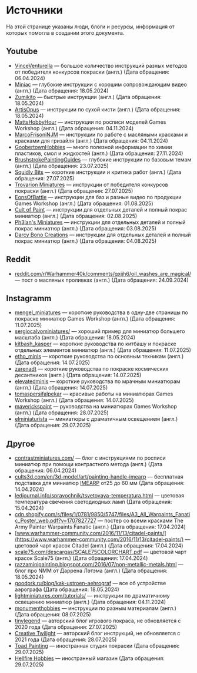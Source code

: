 # Источники

На этой странице указаны люди, блоги и ресурсы, информация от которых помогла в создании этого документа.

## Youtube

- [VinceVenturella](https://www.youtube.com/@VinceVenturella) — большое количество инструкций разных методов от победителя конкурсов покраски (англ.) (Дата обращения: 06.04.2024)
- [Miniac](https://www.youtube.com/@Miniac) — глубокие инструкции с хорошим сопровождающим видео (англ.) (Дата обращения: 18.05.2024)
- [Zumikito](https://www.youtube.com/@Zumikito) — быстрые инструкции (англ.) (Дата обращения: 18.05.2024)
- [ArtisOpus](https://www.youtube.com/@ArtisOpus) — инструкции по сухой кисти (англ.) (Дата обращения: 18.05.2024)
- [MattsHobbyHour](https://www.youtube.com/@MattsHobbyHour) — инструкции по росписи моделей Games Workshop (англ.) (Дата обращения: 04.11.2024)
- [MarcoFrisoniNJM](https://www.youtube.com/@MarcoFrisoniNJM) — инструкции по работе с масляными красками и красками для гризайля (англ.) (Дата обращения: 04.11.2024)
- [GoobertownHobbies](https://www.youtube.com/@GoobertownHobbies) — много полезной информации по химии пластиков, смол и жидкостей (англ.) (Дата обращения: 27.11.2024)
- [BrushstrokePaintingGuides](https://www.youtube.com/@BrushstrokePaintingGuides) — глубокие инструкции по базовым темам (англ.) (Дата обращения: 23.07.2025)
- [Squidly Bits](https://www.youtube.com/@squidlybits1985) — короткие инструкции и критика работ (англ.) (Дата обращения: 27.07.2025)
- [Trovarion Miniatures](https://www.youtube.com/@trovarion) — инструкции от победителя конкурсов покраски (англ.) (Дата обращения: 27.07.2025)
- [EonsOfBattle](https://www.youtube.com/@EonsOfBattle) — инструкции для баз и разные видео по продукции Games Workshop (англ.) (Дата обращения: 01.08.2025)
- [Cult of Paint](https://www.youtube.com/@cultofpaint) — инструкции для отдельных деталей и полный покрас миниатюр (англ.) (Дата обращения: 02.08.2025)
- [Ph3lan's Miniatures](https://www.youtube.com/@ph3lansminiatures) — инструкции для отдельных деталей и полный покрас миниатюр (англ.) (Дата обращения: 03.08.2025)
- [Darcy Bono Creations](https://www.youtube.com/@DarcyBonoCreations) — инструкции для отдельных деталей и полный покрас миниатюр (англ.) (Дата обращения: 04.08.2025)

## Reddit

- [reddit.com/r/Warhammer40k/comments/qxijh6/oil_washes_are_magical/](https://www.reddit.com/r/Warhammer40k/comments/qxijh6/oil_washes_are_magical/) — пост о масляных проливках (англ.) (Дата обращения: 24.09.2024)

## Instagramm

- [mengel_miniatures](https://www.instagram.com/mengel_miniatures/) — короткие руководства в одну-две страницы по покраске миниатюр Games Workshop (англ.) (Дата обращения: 11.07.2025)
- [sergiocalvominiatures/](https://www.instagram.com/sergiocalvominiatures/) — хороший пример для миниатюр большего масштаба (англ.) (Дата обращения: 18.05.2024)
- [kitbash_kasper](https://www.instagram.com/kitbash_kasper/) — короткие руководства по китбашу и покраске отдельных элементов миниатюр (англ.) (Дата обращения: 11.07.2025)
- [etho_minis](https://www.instagram.com/etho_minis/) — короткие руководства по основным техникам (англ.) (Дата обращения: 14.07.2025)
- [zarenadt](https://www.instagram.com/zarenadt/) — короткие руководства по покраске космических десантников (англ.) (Дата обращения: 14.07.2025)
- [elevatedminis](https://www.instagram.com/elevatedminis/) — короткие руководства по мрачным миниатюрам (англ.) (Дата обращения: 14.07.2025)
- [tomaspersifalpekar](https://www.instagram.com/tomaspersifalpekar/) — красивые работы на миниатюрах Games Workshop (англ.) (Дата обращения: 14.07.2025)
- [maverickspaint](https://www.instagram.com/maverickspaint/) — руководства на миниатюрах Games Workshop (англ.) (Дата обращения: 28.07.2025)
- [elminiaturista](https://www.instagram.com/elminiaturista/) — миниатюры с драматичным освещением (англ.) (Дата обращения: 29.07.2025)

## Другое

- [contrastminiatures.com/](http://www.contrastminiatures.com/) — блог с инструкциями по росписи миниатюр при помощи контрастного метода (англ.) (Дата обращения: 06.04.2024)
- [cults3d.com/en/3d-model/art/painting-handle-imearp](https://cults3d.com/en/3d-model/art/painting-handle-imearp) — бесплатная подставка для миниатюр [IMEARP](https://cults3d.com/en/users/ImEarp) от25 до 60 мм (Дата обращения: 14.04.2024)
- [ledjournal.info/spravochnik/tsvetovaya-temperatura.html](https://ledjournal.info/spravochnik/tsvetovaya-temperatura.html) — цветовая температура свечения светодиодных ламп (Дата обращения: 15.04.2024)
- [cdn.shopify.com/s/files/1/0781/9850/5747/files/A3_All_Warpaints_Fanatic_Poster_web.pdf?v=1707827727](https://cdn.shopify.com/s/files/1/0781/9850/5747/files/A3_All_Warpaints_Fanatic_Poster_web.pdf?v=1707827727) — постер со всеми красками The Army Painter Warpaints Fanatic (англ.) (Дата обращения: 17.04.2024)
- [www.warhammer-community.com/2016/11/13/citadel-paints/](https://www.warhammer-community.com/2016/11/13/citadel-paints/) — цветовой чарт красок Citadel (англ.) (Дата обращения: 17.04.2024)
- [scale75.com/descargas/SCALE75COLORCHART.pdf](https://scale75.com/descargas/SCALE75COLORCHART.pdf) — цветовой чарт красок Scale75 (англ.) (Дата обращения: 17.04.2024)
- [razzaminipainting.blogspot.com/2016/07/non-metallic-metals.html](https://razzaminipainting.blogspot.com/2016/07/non-metallic-metals.html) — блог про NMM от Даррена Лэтэма (англ.) (Дата обращения: 18.05.2024)
- [goodork.ru/blog/kak-ustroen-aehrograf](https://goodork.ru/blog/kak-ustroen-aehrograf) — все об устройстве аэрографа (Дата обращения: 18.05.2024)
- [lightminiatures.com/tutorials/](https://www.lightminiatures.com/tutorials/) — инструкции по драматичному освещению миниатюр (англ.) (Дата обращения: 04.11.2024)
- [monumenthobbies](https://monumenthobbies.com/blogs/methodologies) — инструкции по разным материалам (англ.) (Дата обращения: 08.07.2025)
- [tinylegend](https://teletype.in/@tinylegend/+gajdy) — авторский блог игрового покраса, не обновляется с 2020 года (Дата обращения: 27.07.2025)
- [Creative Twilight](https://creativetwilight.com/) — авторский блог инструкций, не обновляется с 2021 года (Дата обращения: 28.07.2025)
- [Toad Painting](http://toadpainting.com/#page-top) — иностранная студия покраски (Дата обращения: 29.07.2025)
- [Hellfire Hobbies](https://hellfirehobbies.com/) — иностранный магазин (Дата обращения: 29.07.2025)
